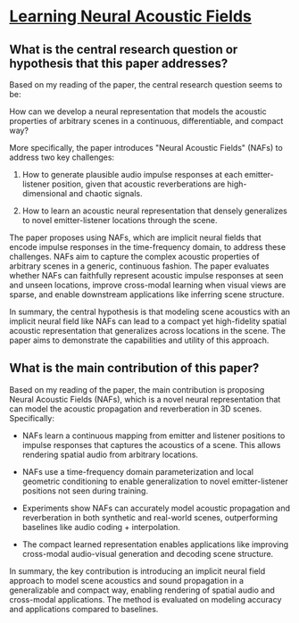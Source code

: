 # [Learning Neural Acoustic Fields](https://arxiv.org/abs/2204.00628v2)

## What is the central research question or hypothesis that this paper addresses?

 Based on my reading of the paper, the central research question seems to be: 

How can we develop a neural representation that models the acoustic properties of arbitrary scenes in a continuous, differentiable, and compact way?

More specifically, the paper introduces "Neural Acoustic Fields" (NAFs) to address two key challenges:

1) How to generate plausible audio impulse responses at each emitter-listener position, given that acoustic reverberations are high-dimensional and chaotic signals. 

2) How to learn an acoustic neural representation that densely generalizes to novel emitter-listener locations through the scene.

The paper proposes using NAFs, which are implicit neural fields that encode impulse responses in the time-frequency domain, to address these challenges. NAFs aim to capture the complex acoustic properties of arbitrary scenes in a generic, continuous fashion. The paper evaluates whether NAFs can faithfully represent acoustic impulse responses at seen and unseen locations, improve cross-modal learning when visual views are sparse, and enable downstream applications like inferring scene structure.

In summary, the central hypothesis is that modeling scene acoustics with an implicit neural field like NAFs can lead to a compact yet high-fidelity spatial acoustic representation that generalizes across locations in the scene. The paper aims to demonstrate the capabilities and utility of this approach.


## What is the main contribution of this paper?

 Based on my reading of the paper, the main contribution is proposing Neural Acoustic Fields (NAFs), which is a novel neural representation that can model the acoustic propagation and reverberation in 3D scenes. Specifically:

- NAFs learn a continuous mapping from emitter and listener positions to impulse responses that captures the acoustics of a scene. This allows rendering spatial audio from arbitrary locations.

- NAFs use a time-frequency domain parameterization and local geometric conditioning to enable generalization to novel emitter-listener positions not seen during training.

- Experiments show NAFs can accurately model acoustic propagation and reverberation in both synthetic and real-world scenes, outperforming baselines like audio coding + interpolation.

- The compact learned representation enables applications like improving cross-modal audio-visual generation and decoding scene structure.

In summary, the key contribution is introducing an implicit neural field approach to model scene acoustics and sound propagation in a generalizable and compact way, enabling rendering of spatial audio and cross-modal applications. The method is evaluated on modeling accuracy and applications compared to baselines.
